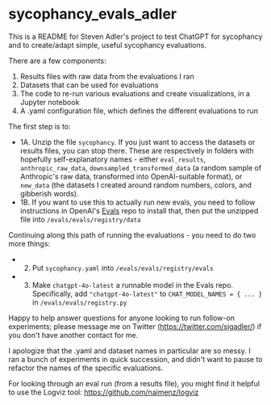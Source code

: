 # sycophancy_evals_adler

This is a README for Steven Adler's project to test ChatGPT for sycophancy and to create/adapt simple, useful sycophancy evaluations.

There are a few components:

1. Results files with raw data from the evaluations I ran
2. Datasets that can be used for evaluations
3. The code to re-run various evaluations and create visualizations, in a Jupyter notebook
4. A .yaml configuration file, which defines the different evaluations to run

The first step is to: 
* 1A. Unzip the file `sycophancy`. If you just want to access the datasets or results files, you can stop there. These are respectively in folders with hopefully self-explanatory names - either `eval_results`, `anthropic_raw_data`, `downsampled_transformed_data` (a random sample of Anthropic's raw data, transformed into OpenAI-suitable format), or `new_data` (the datasets I created around random numbers, colors, and gibberish words).
* 1B. If you want to use this to actually run new evals, you need to follow instructions in OpenAI's [Evals](https://github.com/openai/evals/tree/main) repo to install that, then put the unzipped file into `/evals/evals/registry/data`

Continuing along this path of running the evaluations - you need to do two more things:
*  2. Put `sycophancy.yaml` into `/evals/evals/registry/evals`
*  3. Make `chatgpt-4o-latest` a runnable model in the Evals repo. Specifically, add `"chatgpt-4o-latest"` to `CHAT_MODEL_NAMES = { ... }` in `/evals/evals/registry.py`

Happy to help answer questions for anyone looking to run follow-on experiments; please message me on Twitter (https://twitter.com/sjgadler/) if you don't have another contact for me. 

I apologize that the .yaml and dataset names in particular are so messy. I ran a bunch of experiments in quick succession, and didn't want to pause to refactor the names of the specific evaluations.

For looking through an eval run (from a results file), you might find it helpful to use the Logviz tool: https://github.com/naimenz/logviz
